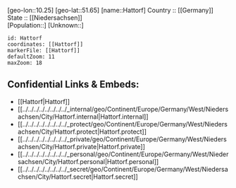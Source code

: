 ﻿---
location: [51.65,10.25] 
mapzoom: [7,12] 
mapmarker: city 
type: City
tags:
- geo/City


SpocWebEntityId: 30802
isDeleted: false
confidential: public

---
[geo-lon::10.25] 
[geo-lat::51.65] 
[name::Hattorf] 
Country :: [[Germany]]  
State :: [[Niedersachsen]]  
[Population::] 
[Unknown::] 


```leaflet
id: Hattorf
coordinates: [[Hattorf]] 
markerFile: [[Hattorf]] 
defaultZoom: 11 
maxZoom: 18
```


## Confidential Links & Embeds: 
- [[Hattorf|Hattorf]]  
- [[../../../../../../../../_internal/geo/Continent/Europe/Germany/West/Niedersachsen/City/Hattorf.internal|Hattorf.internal]] 
- [[../../../../../../../../_protect/geo/Continent/Europe/Germany/West/Niedersachsen/City/Hattorf.protect|Hattorf.protect]] 
- [[../../../../../../../../_private/geo/Continent/Europe/Germany/West/Niedersachsen/City/Hattorf.private|Hattorf.private]] 
- [[../../../../../../../../_personal/geo/Continent/Europe/Germany/West/Niedersachsen/City/Hattorf.personal|Hattorf.personal]] 
- [[../../../../../../../../_secret/geo/Continent/Europe/Germany/West/Niedersachsen/City/Hattorf.secret|Hattorf.secret]] 
